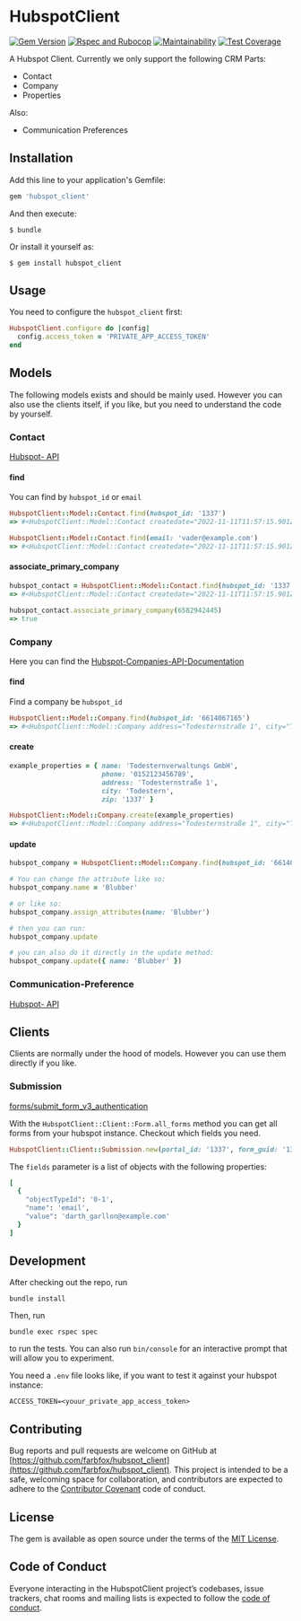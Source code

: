 
# HubspotClient

[![Gem
Version](https://badge.fury.io/rb/hubspot_client.svg)](https://badge.fury.io/rb/hubspot_client)
[![Rspec and Rubocop](https://github.com/Farbfox/hubspot_client/actions/workflows/ci.yml/badge.svg?branch=main)](https://github.com/Farbfox/hubspot_client/actions/workflows/ci.yml)
[![Maintainability](https://api.codeclimate.com/v1/badges/ceed6d4994b8705c8558/maintainability)](https://codeclimate.com/github/Farbfox/hubspot_client/maintainability)
[![Test Coverage](https://api.codeclimate.com/v1/badges/ceed6d4994b8705c8558/test_coverage)](https://codeclimate.com/github/Farbfox/hubspot_client/test_coverage)

A Hubspot Client. Currently we only support the following CRM Parts:
* Contact
* Company
* Properties

Also:
* Communication Preferences

## Installation

Add this line to your application's Gemfile:

```ruby
gem 'hubspot_client'
```

And then execute:

    $ bundle

Or install it yourself as:

    $ gem install hubspot_client

## Usage

You need to configure the `hubspot_client` first:
``` ruby
HubspotClient.configure do |config|
  config.access_token = 'PRIVATE_APP_ACCESS_TOKEN'
end
```

## Models

The following models exists and should be mainly used. However you can also use the clients itself,
if you like, but you need to understand the code by yourself.

### Contact

[Hubspot- API](https://developers.hubspot.com/docs/api/crm/contacts)

#### find
You can find by `hubspot_id` or `email`

```ruby
HubspotClient::Model::Contact.find(hubspot_id: '1337')
=> #<HubspotClient::Model::Contact createdate="2022-11-11T11:57:15.901Z", email="vader@example.com", firstname="Darth", hs_object_id="1337", lastmodifieddate="2022-11-17T13:31:00.526Z", lastname="Vader">

HubspotClient::Model::Contact.find(email: 'vader@example.com')
=> #<HubspotClient::Model::Contact createdate="2022-11-11T11:57:15.901Z", email="vader@example.com", firstname="Darth", hs_object_id="1337", lastmodifieddate="2022-11-17T13:31:00.526Z", lastname="Vader">
```

#### associate_primary_company

```ruby
hubspot_contact = HubspotClient::Model::Contact.find(hubspot_id: '1337')
=> #<HubspotClient::Model::Contact createdate="2022-11-11T11:57:15.901Z", email="vader@example.com", firstname="Darth", hs_object_id="1337", lastmodifieddate="2022-11-17T13:31:00.526Z", lastname="Vader"> 

hubspot_contact.associate_primary_company(6582942445)
=> true
```

### Company

Here you can find the [Hubspot-Companies-API-Documentation](https://developers.hubspot.com/docs/api/crm/companies)

#### find

Find a company be `hubspot_id`

```ruby
HubspotClient::Model::Company.find(hubspot_id: '6614067165')
=> #<HubspotClient::Model::Company address="Todesternstraße 1", city="Todestern", createdate="2022-11-28T13:45:40.989Z", hs_lastmodifieddate="2022-11-28T13:45:44.933Z", hs_object_id="6614067165", name="Todesternverwaltungs GmbH", phone="0152123456789", zip="1337">
```

#### create

```ruby
example_properties = { name: 'Todesternverwaltungs GmbH',
                       phone: '0152123456789',
                       address: 'Todesternstraße 1',
                       city: 'Todestern',
                       zip: '1337' }

HubspotClient::Model::Company.create(example_properties)
=> #<HubspotClient::Model::Company address="Todesternstraße 1", city="Todestern", createdate="2022-11-28T13:45:40.989Z", hs_lastmodifieddate="2022-11-28T13:45:40.989Z", hs_object_id="6614067165", hs_pipeline="companies-lifecycle-pipeline", lifecyclestage="lead", name="Todesternverwaltungs GmbH", phone="0152123456789", zip="1337">  
```

#### update

```ruby
hubspot_company = HubspotClient::Model::Company.find(hubspot_id: '6614067165')

# You can change the attribute like so:
hubspot_company.name = 'Blubber'

# or like so:
hubspot_company.assign_attributes(name: 'Blubber')

# then you can run:
hubspot_company.update

# you can also do it directly in the update method:
hubspot_company.update({ name: 'Blubber' })
```

### Communication-Preference

[Hubspot- API](https://developers.hubspot.com/docs/api/marketing-api/subscriptions-preferences)

## Clients

Clients are normally under the hood of models. However you can use them directly if you like.

### Submission

[forms/submit_form_v3_authentication](https://legacydocs.hubspot.com/docs/methods/forms/submit_form_v3_authentication#:~:text=As%20this%20API%20is%20authenticated%2C)

With the `HubspotClient::Client::Form.all_forms` method you can get all forms from your hubspot instance.
Checkout which fields you need. 

```ruby
HubspotClient::Client::Submission.new(portal_id: '1337', form_guid: '1337', fields: fields).submit
```

The `fields` parameter is a list of objects with the following properties: 
```ruby
[
  {
    "objectTypeId": '0-1',
    "name": 'email',
    "value": 'darth_garllon@example.com'
  }
]
```

## Development

After checking out the repo, run
```shell
bundle install
```

Then, run
```shell
bundle exec rspec spec
```
to run the tests.
You can also run `bin/console` for an interactive prompt that will allow you to experiment.

You need a `.env` file looks like, if you want to test it against your hubspot instance:
```shell
ACCESS_TOKEN=<youur_private_app_access_token>
```

## Contributing

Bug reports and pull requests are welcome on GitHub at [https://github.com/farbfox/hubspot_client](https://github.com/farbfox/hubspot_client). This project is intended to be a safe, welcoming space for collaboration, and contributors are expected to adhere to the [Contributor Covenant](http://contributor-covenant.org) code of conduct.

## License

The gem is available as open source under the terms of the [MIT License](https://opensource.org/licenses/MIT).

## Code of Conduct

Everyone interacting in the HubspotClient project’s codebases, issue trackers, chat rooms and mailing lists is expected to follow the [code of conduct](https://github.com/farbfox/hubspot_client/blob/master/CODE_OF_CONDUCT.md).
